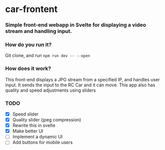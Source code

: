 # car-frontent
### Simple front-end webapp in Svelte for displaying a video stream and handling input.

### How do you run it?
Git clone, and run `npm run dev -- --open`

### How does it work?
This front-end displays a JPG stream from a specified IP, and handles user input. It sends the input to the RC Car and it can move. This app also has quality and speed adjustments using sliders

### TODO
- [x] Speed slider
- [x] Quality slider (jpeg compression)
- [x] Rewrite this in svelte
- [x] Make better UI
- [ ] Implement a dynamic UI
- [ ] Add buttons for mobile users
